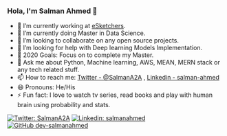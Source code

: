 ### Hola, I'm Salman Ahmed 👋

- 🔭 I’m currently working at [eSketchers](https://esketchers.com/).
- 🌱 I’m currently doing Master in Data Science.
- 👯 I’m looking to collaborate on any open source projects.
- 🤔 I’m looking for help with Deep learning Models Implementation.
- 🥅 2020 Goals: Focus on to complete my Master.
- 💬 Ask me about Python, Machine learning, AWS, MEAN, MERN stack  or any tech related stuff.
- 📫 How to reach me: [Twitter - @SalmanA2A](https://twitter.com/SalmanA2A) , [Linkedin - salman-ahmed](https://www.linkedin.com/in/salman-ahmed-8abb0472/)
- 😄 Pronouns: He/His
- ⚡ Fun fact: I love to watch tv series, read books and play with human brain using probability and stats.

[![Twitter: SalmanA2A](https://img.shields.io/twitter/follow/SalmanA2A?style=social)](https://twitter.com/SalmanA2A)
[![Linkedin: salmanahmed](https://img.shields.io/badge/-salmanahmed-blue?style=flat-square&logo=Linkedin&logoColor=white&link=www.linkedin.com/in/salman-ahmed-8abb0472)](www.linkedin.com/in/salman-ahmed-8abb0472)
[![GitHub dev-salmanahmed](https://img.shields.io/github/followers/dev-salmanahmed?label=follow&style=social)](https://github.com/dev-salmanahmed)
